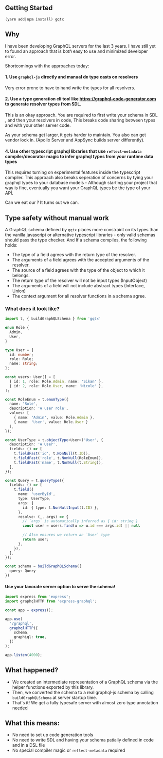 ## Getting Started

`(yarn add|npm install) gqtx`

## Why
I have been developing GraphQL servers for the last 3 years. I have still yet to found an approach that is *both* easy to use and minimized developer error.

Shortcomings with the approaches today:

#### 1. Use `graphql-js` directly and manual do type casts on resolvers 
Very error prone to have to hand write the types for all resolvers. 

#### 2. Use a type generation cli tool like https://graphql-code-generator.com to generate resolver types from SDL. 

This is an okay approach. You are required to first write your schema in SDL , and then your resolvers in code, This breaks code sharing between types and with your other server code. 

As your schema get larger, it gets harder to maintain. You also can get vendor lock in. (Apollo Server and AppSync builds server differently).

#### 4. Use other typescript graphql libraries that use `reflect-metadata` compiler/decorator magic to infer graphql types from your runtime data types 
This requires turning on experimental features inside the typescript compiler. This approach also breaks seperation of concerns by tying your graphql types to your database models - Although starting your project that way is fine, eventually you want your GraphQL types be the type of your API. 

Can we eat our ? It turns out we can.

## Type safety without manual work
A GraphQL schema defined by `gqtx` places more constraint on its types than the vanilla javascript or alternative typescript libraries - only valid schemas should pass the type checker. And If a schema compiles, the following holds:

- The type of a field agrees with the return type of the resolver.
- The arguments of a field agrees with the accepted arguments of the resolver.
- The source of a field agrees with the type of the object to which it belongs.
- The return type of the resolver will not be input types (InputObject)
- The arguments of a field will not include abstract types (Interface, Union)
- The context argument for all resolver functions in a schema agree.

### What does it look like?

```ts
import t, { buildGraphQLSchema } from 'gqtx'

enum Role {
  Admin,
  User,
}

type User = {
  id: number;
  role: Role;
  name: string;
};

const users: User[] = [
  { id: 1, role: Role.Admin, name: 'Sikan' },
  { id: 2, role: Role.User, name: 'Nicole' },
];

const RoleEnum = t.enumType({
  name: 'Role',
  description: 'A user role',
  values: [
    { name: 'Admin', value: Role.Admin }, 
    { name: 'User', value: Role.User }
  ],
});

const UserType = t.objectType<User>('User', {
  description: 'A User',
  fields: () => [
    t.fieldFast('id', t.NonNull(t.ID)),
    t.fieldFast('role', t.NonNull(RoleEnum)),
    t.fieldFast('name', t.NonNull(t.String)),
  ],
});

const Query = t.queryType({
  fields: () => [
    t.field({
      name: 'userById',
      type: UserType,
      args: {
        id: { type: t.NonNullInput(t.ID) },
      },
      resolve: (_, args) => {
        // `args` is automatically inferred as { id: string }
        const user = users.find(u => u.id === args.id) || null
        
        // Also ensures we return an `User` type
        return user;
      },
    }),
  ],
});

const schema = buildGraphQLSchema({
  query: Query
})
```

#### Use your favorate server option to serve the schema!

```ts
import express from 'express';
import graphqlHTTP from 'express-graphql';

const app = express();

app.use(
  '/graphql',
  graphqlHTTP({
    schema,
    graphiql: true,
  })
);

app.listen(4000);
```

## What happened?
- We created an intermediate representation of a GraphQL schema via the helper functions exported by this library. 
- Then, we converted the schema to a real graphql-js schema by calling `buildGraphQLSchema` at server startup time. 
- That's it! We get a fully typesafe server with almost zero type annotation needed

## What this means: 
- No need to set up code generation tools
- No need to write SDL and having your schema patially defined in code and in a DSL file
- No special compiler magic or `reflect-metadata` required
